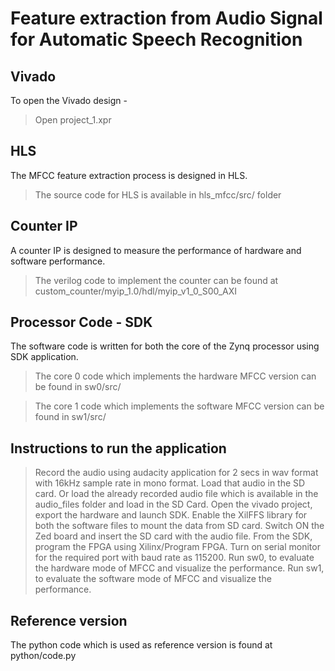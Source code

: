 # Feature extraction from Audio Signal for Automatic Speech Recognition

Vivado
------
To open the Vivado design -
> Open project_1.xpr 

HLS
---
The MFCC feature extraction process is designed in HLS.

> The source code for HLS is available in hls_mfcc/src/ folder


Counter IP
----------
A counter IP is designed to measure the performance of hardware and software performance.

> The verilog code to implement the counter can be found at custom_counter/myip_1.0/hdl/myip_v1_0_S00_AXI

Processor Code - SDK
--------------------

The software code is written for both the core of the Zynq processor using SDK application.

> The core 0 code which implements the hardware MFCC version can be found in sw0/src/

> The core 1 code which implements the software MFCC version can be found in sw1/src/

Instructions to run the application
-----------------------------------

> Record the audio using audacity application for 2 secs in wav format with 16kHz sample rate in mono format.
> Load that audio in the SD card.
> Or load the already recorded audio file which is available in the audio_files folder and load in the SD Card.
> Open the vivado project, export the hardware and launch SDK.
> Enable the XilFFS library for both the software files to mount the data from SD card.
> Switch ON the Zed board and insert the SD card with the audio file.
> From the SDK, program the FPGA using Xilinx/Program FPGA.
> Turn on serial monitor for the required port with baud rate as 115200.
> Run sw0, to evaluate the hardware mode of MFCC and visualize the  performance.
> Run sw1, to evaluate the software mode of MFCC and visualize the  performance.


Reference version
-----------------
The python code which is used as reference version is found at python/code.py
